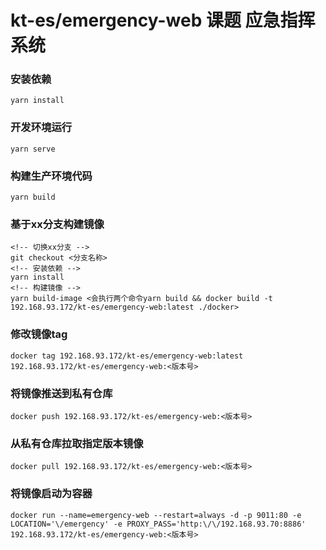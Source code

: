 # kt-es/emergency-web  课题 应急指挥系统

### 安装依赖
```
yarn install
```

### 开发环境运行
```
yarn serve
```

### 构建生产环境代码
```
yarn build
```

### 基于xx分支构建镜像
```
<!-- 切换xx分支 -->
git checkout <分支名称>
<!-- 安装依赖 -->
yarn install
<!-- 构建镜像 -->
yarn build-image <会执行两个命令yarn build && docker build -t 192.168.93.172/kt-es/emergency-web:latest ./docker>
```

### 修改镜像tag
```
docker tag 192.168.93.172/kt-es/emergency-web:latest 192.168.93.172/kt-es/emergency-web:<版本号>
```

### 将镜像推送到私有仓库
```
docker push 192.168.93.172/kt-es/emergency-web:<版本号>
```

### 从私有仓库拉取指定版本镜像
```
docker pull 192.168.93.172/kt-es/emergency-web:<版本号>
```

### 将镜像启动为容器
```
docker run --name=emergency-web --restart=always -d -p 9011:80 -e LOCATION='\/emergency' -e PROXY_PASS='http:\/\/192.168.93.70:8886' 192.168.93.172/kt-es/emergency-web:<版本号>
```